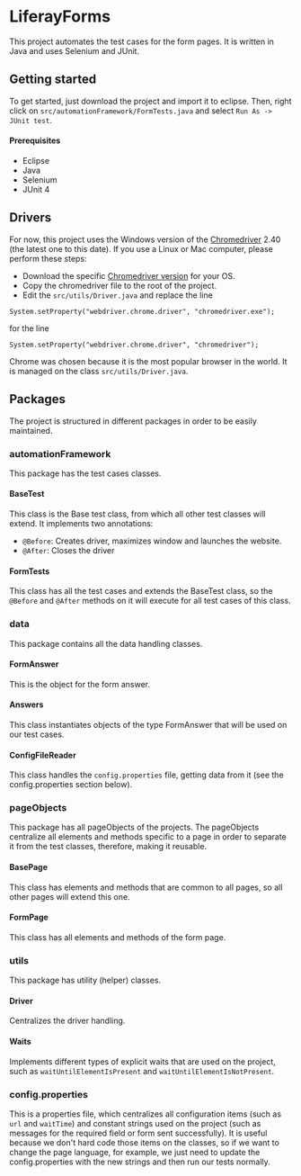 # LiferayForms

This project automates the test cases for the form pages. It is written in Java and uses Selenium and JUnit.

## Getting started
To get started, just download the project and import it to eclipse. Then, right click on `src/automationFramework/FormTests.java` and select `Run As -> JUnit test`.
#### Prerequisites
* Eclipse
* Java
* Selenium
* JUnit 4

## Drivers
For now, this project uses the Windows version of the [Chromedriver](http://chromedriver.storage.googleapis.com/index.html) 2.40 (the latest one to this date). If you use a Linux or Mac computer, please perform these steps:
* Download the specific [Chromedriver version](http://chromedriver.storage.googleapis.com/index.html) for your OS.
* Copy the chromedriver file to the root of the project.
* Edit the `src/utils/Driver.java` and replace the line

`System.setProperty("webdriver.chrome.driver", "chromedriver.exe");`

for the line

`System.setProperty("webdriver.chrome.driver", "chromedriver");`

Chrome was chosen because it is the most popular browser in the world. It is managed on the class `src/utils/Driver.java`.

## Packages
The project is structured in different packages in order to be easily maintained.

### automationFramework
This package has the test cases classes.
#### BaseTest
This class is the Base test class, from which all other test classes will extend. It implements two annotations:
* `@Before`: Creates driver, maximizes window and launches the website.
* `@After`: Closes the driver
#### FormTests
This class has all the test cases and extends the BaseTest class, so the `@Before` and `@After` methods on it will execute for all test cases of this class.

### data
This package contains all the data handling classes.
#### FormAnswer
This is the object for the form answer.
#### Answers
This class instantiates objects of the type FormAnswer that will be used on our test cases.
#### ConfigFileReader
This class handles the `config.properties` file, getting data from it (see the config.properties section below).

### pageObjects
This package has all pageObjects of the projects. The pageObjects centralize all elements and methods specific to a page in order to separate it from the test classes, therefore, making it reusable.
#### BasePage
This class has elements and methods that are common to all pages, so all other pages will extend this one.
#### FormPage
This class has all elements and methods of the form page.

### utils
This package has utility (helper) classes.
#### Driver
Centralizes the driver handling.
#### Waits
Implements different types of explicit waits that are used on the project, such as `waitUntilElementIsPresent` and `waitUntilElementIsNotPresent`.

### config.properties
This is a properties file, which centralizes all configuration items (such as `url` and `waitTime`) and constant strings used on the project (such as messages for the required field or form sent successfully). It is useful because we don't hard code those items on the classes, so if we want to change the page language, for example, we just need to update the config.properties with the new strings and then run our tests normally.
